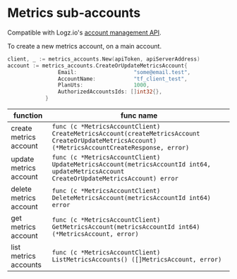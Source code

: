 # Metrics sub-accounts

Compatible with Logz.io's [account management API](https://docs.logz.io/api/#tag/Manage-metrics-account).

To create a new metrics account, on a main account.
```go
client, _ := metrics_accounts.New(apiToken, apiServerAddress)
account := metrics_accounts.CreateOrUpdateMetricsAccount{
                Email:                  "some@email.test",
                AccountName:            "tf_client_test",
                PlanUts:                1000,
                AuthorizedAccountsIds: []int32{},
            }
```

| function               | func name                                                                                                                                       |
|------------------------|-------------------------------------------------------------------------------------------------------------------------------------------------|
| create metrics account | `func (c *MetricsAccountClient) CreateMetricsAccount(createMetricsAccount CreateOrUpdateMetricsAccount) (*MetricsAccountCreateResponse, error)` |
| update metrics account | `func (c *MetricsAccountClient) UpdateMetricsAccount(metricsAccountId int64, updateMetricsAccount CreateOrUpdateMetricsAccount) error`          |
| delete metrics account | `func (c *MetricsAccountClient) DeleteMetricsAccount(metricsAccountId int64) error`                                                             |
| get metrics account    | `func (c *MetricsAccountClient) GetMetricsAccount(metricsAccountId int64) (*MetricsAccount, error)`                                             |
| list metrics accounts  | `func (c *MetricsAccountClient) ListMetricsAccounts() ([]MetricsAccount, error)`                                                                |
